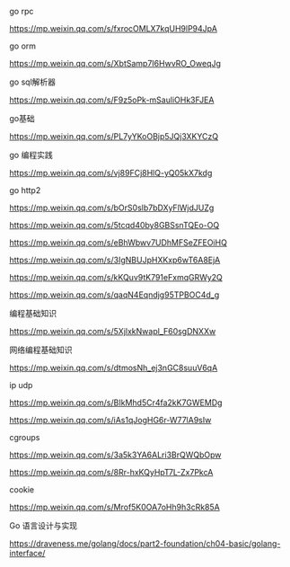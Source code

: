 go rpc

https://mp.weixin.qq.com/s/fxrocOMLX7kqUH9lP94JpA

go orm

https://mp.weixin.qq.com/s/XbtSamp7I6HwvRO_OweqJg

go sql解析器

https://mp.weixin.qq.com/s/F9z5oPk-mSauliOHk3FJEA

go基础

https://mp.weixin.qq.com/s/PL7yYKoOBjp5JQj3XKYCzQ

go 编程实践

https://mp.weixin.qq.com/s/vj89FCj8HlQ-yQ05kX7kdg

go http2

https://mp.weixin.qq.com/s/bOrS0slb7bDXyFlWjdJUZg

https://mp.weixin.qq.com/s/5tcqd40by8GBSsnTQEo-OQ

https://mp.weixin.qq.com/s/eBhWbwv7UDhMFSeZFEOiHQ

https://mp.weixin.qq.com/s/3IgNBUJpHXKxp6wT6A8EjA

https://mp.weixin.qq.com/s/kKQuv9tK791eFxmqGRWy2Q

https://mp.weixin.qq.com/s/qaqN4Eqndjg95TPBOC4d_g

编程基础知识

https://mp.weixin.qq.com/s/5XjlxkNwapl_F60sgDNXXw

网络编程基础知识

https://mp.weixin.qq.com/s/dtmosNh_ej3nGC8suuV6qA

ip udp

https://mp.weixin.qq.com/s/BIkMhd5Cr4fa2kK7GWEMDg

https://mp.weixin.qq.com/s/iAs1qJogHG6r-W77lA9sIw



cgroups

https://mp.weixin.qq.com/s/3a5k3YA6ALri3BrQWQbOpw

https://mp.weixin.qq.com/s/8Rr-hxKQyHpT7L-Zx7PkcA



cookie

https://mp.weixin.qq.com/s/Mrof5K0OA7oHh9h3cRk85A

Go 语言设计与实现

https://draveness.me/golang/docs/part2-foundation/ch04-basic/golang-interface/
